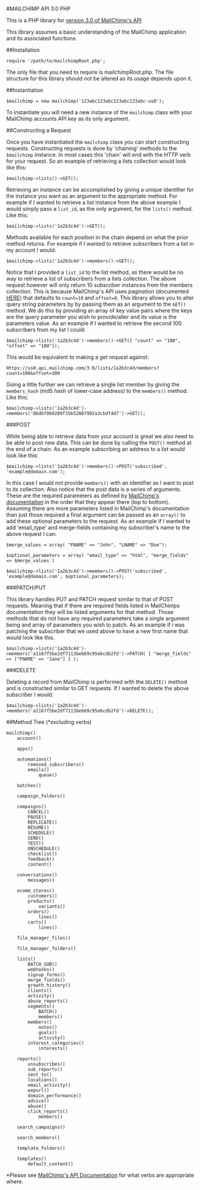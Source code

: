 #MAILCHIMP API 3.0 PHP

This is a PHP library for [version 3.0 of MailChimp's API](https://developer.mailchimp.com)

This library assumes a basic understanding of the MailChimp application and its associated functions. 

##Installation

	require '/path/to/mailchimpRoot.php';

The only file that you need to require is mailchimpRoot.php. The file structure for this library should not be altered as its usage depends upon it.

##Instantiation

	$mailchimp = new mailchimp('123abc123abc123abc123abc-us0');

To instantiate you will need a new instance of the `mailchimp` class with your MailChimp accounts API key as its only argument.

##Constructing a Request

Once you have instantiated the `mailchimp` class you can start constructing requests. Constructing requests is done by 'chaining' methods to the `$mailchimp` instance. In most cases this 'chain' will end with the HTTP verb for your request. So an example of retrieving a lists collection would look like this:

	$mailchimp->lists()->GET();

Retrieving an instance can be accomplished by giving a unique identifier for the instance you want as an argument to the appropriate method. For example if I wanted to retrieve a list instance from the above example I would simply pass a `list_id`, as the only argument, for the `lists()` method. Like this:

	$mailchimp->lists('1a2b3c4d')->GET();

Methods available for each position in the chain depend on what the prior method returns. For example if I wanted to retrieve subscribers from a list in my account I would:

	$mailchimp->lists('1a2b3c4d')->members()->GET();

Notice that I provided a `list_id` to the list method, as there would be no way to retrieve a list of subscribers from a lists collection. The above request however will only return 10 subscriber instances from the members collection. This is because MailChimp's API uses pagination (documented [HERE](http://developer.mailchimp.com/documentation/mailchimp/guides/get-started-with-mailchimp-api-3/#parameters)) that defaults to `count=10` and `offset=0`. This library allows you to alter query string parameters by by passing them as an argument to the `GET()` method. We do this by providing an array of key value pairs where the keys are the query parameter you wish to provide/alter and its value is the parameters value. As an example if I wanted to retrieve the second 100 subscribers from my list I could:

	$mailchimp->lists('1a2b3c4d')->members()->GET([ "count" => "100", "offset" => "100"]);

This would be equivalent to making a get request against:

	Https://us0.api.mailchimp.com/3.0/lists/1a2b3c4d/members?count=100&offset=100

Going a little further we can retrieve a single list member by giving the `members_hash` (md5 hash of lower-case address) to the `members()` method. Like this:

	$mailchimp->lists('1a2b3c4d')->members('8bdbf060209f35b52087992a3cbdf4d7')->GET();

###POST

While being able to retrieve data from your account is great we also need to be able to post new data. This can be done by calling the `POST()` method at the end of a chain. As an example subscribing an address to a list would look like this:

	$mailchimp->lists('1a2b3c4d')->members()->POST('subscribed', 'example@domain.com');

In this case I would not provide `members()` with an identifier as I want to post to its collection. Also notice that the post data is a series of arguments. These are the required parameters as defined by [MailChimp's documentation](http://developer.mailchimp.com/documentation/mailchimp/reference/lists/members/#create-post_lists_list_id_members) in the order that they appear there (top to bottom). Assuming there are more parameters listed in MailChimp's documentation than just those required a final argument can be passed as an `array()` to add these optional parameters to the request. As an example if I wanted to add 'email_type' and merge-fields containing my subscriber's name to the above request I can:

	$merge_values = array( "FNAME" => "John", "LNAME" => "Doe");

	$optional_parameters = array( "email_type" => "html", "merge_fields" => $merge_values )

	$mailchimp->lists('1a2b3c4d')->members()->POST('subscribed', 'example@domain.com', $optional_parameters);

###PATCH/PUT

This library handles PUT and PATCH request similar to that of POST requests. Meaning that if there are required fields listed in MailChimps documentation they will be listed arguments for that method. Those methods that do not have any required parameters take a single argument being and array of parameters you wish to patch. As an example if i was patching the subscriber that we used above to have a new first name that would look like this.

	$mailchimp->lists('1a2b3c4d')->members('a1167f5be2df7113beb69c95ebcdb2fd')->PATCH( [ "merge_fields" => ["FNAME" => "Jane"] ] );

###DELETE

Deleting a record from MailChimp is performed with the `DELETE()` method and is constructed similar to GET requests. If I wanted to delete the above subscriber I would:

	$mailchimp->lists('1a2b3c4d')->members('a1167f5be2df7113beb69c95ebcdb2fd')->DELETE();

##Method Tree (\*excluding verbs)

	mailchimp()
		account()

		apps()

		automations()
	  		removed_subscribers()
	    	emails()
	    		queue()

	    batches()

	    campaign_folders()

	    campaigns()
	    	CANCEL()
	    	PAUSE()
	    	REPLICATE()
	    	RESUME()
	    	SCHEDULE()
	    	SEND()
	    	TEST()
	    	UNSCHEDULE()
	    	checklist()
	    	feedback()
	    	content()

	    conversations()
	    	messages()

	    ecomm_stores()
	    	customers()
	    	products()
	    		variants()
	    	orders()
	    		lines()
	    	carts()
	    		lines()

	    file_manager_files()

	    file_manager_folders()

	    lists()
	    	BATCH_SUB()
	    	webhooks()
	    	signup_forms()
	    	merge_fields()
	    	growth_history()
	    	clients()
	    	activity()
	    	abuse_reports()
	    	segments()
	    		BATCH()
	    		members()
	    	members()
	    		notes()
	    		goals()
	    		activity()
	       	interest_categories()
	       		interests()

	    reports()
	    	unsubscribes()
	    	sub_reports()
	    	sent_to()
	    	locations()
	    	email_activity()
	    	eepurl()
	    	domain_performance()
	    	advice()
	    	abuse()
	    	click_reports()
	    		members()

	    search_campaigns()

	    search_members()

	    template_folders()

	    templates()
	    	default_content()

\*Please see [MailChimp's API Documentation](http://developer.mailchimp.com/documentation/mailchimp/reference/overview/) for what verbs are appropriate where.





